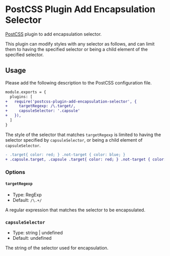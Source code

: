 # PostCSS Plugin Add Encapsulation Selector

[PostCSS](https://postcss.org/) plugin to add encapsulation selector.

This plugin can modify styles with any selector as follows,
and can limit them to having the specified selector or being a child element of the specified selector.

## Usage

Please add the following description to the PostCSS configuration file.

```diff
module.exports = {
  plugins: [
+   require('postcss-plugin-add-encapsulation-selector', {
+     targetRegexp: /\.target/,
+     capsuleSelector: '.capsule'
+   }),
  ]
}
```

The style of the selector that matches `targetRegexp` is limited to having the selector specified by `capsuleSelector`, or being a child element of `capsuleSelector`.

```diff
- .target{ color: red; } .not-target { color: blue; }
+ .capsule.target, .capsule .target{ color: red; } .not-target { color: blue; }
```

### Options

#### `targetRegexp`

- Type: RegExp
- Default: `/\.+/`

A regular expression that matches the selector to be encapsulated.

### `capsuleSelector`

- Type: string | undefined
- Default: undefined

The string of the selector used for encapsulation.
